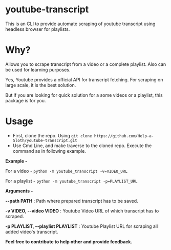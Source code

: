 # youtube-transcript

This is an CLI to provide automate scraping of youtube transcript using headless browser for playlists.

# Why?
Allows you to scrape transcript from a video or a complete playlist. Also can be used for learning purposes.

Yes, Youtube provides a official API for transcript fetching. For scraping on large scale, it is the best solution.

But if you are looking for quick solution for a some videos or a playlist, this package is for you.

# Usage
- First, clone the repo. Using `git clone https://github.com/Help-a-Sloth/youtube-transcript.git`
- Use Cmd Line, and make traverse to the cloned repo. Execute the command as in following example.

**Example -**

For a video -
	`python -m youtube_transcript -v=VIDEO_URL`

For a playlist -
	`python -m youtube_transcript -p=PLAYLIST_URL`
	
	
**Arguments -**

**--path PATH** : Path where prepared transcript has to be saved.

**-v VIDEO, --video VIDEO** : Youtube Video URL of which transcript has to scraped.

**-p PLAYLIST, --playlist PLAYLIST** :  Youtube Playlist URL for scraping all added video's transcript.

**Feel free to contribute to help other and provide feedback.**

